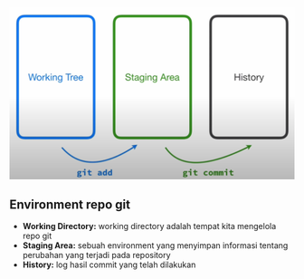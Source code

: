 <p>
  <img src="images/area.png"
</p>

## Environment repo git
- <b>Working Directory:</b> working directory adalah tempat kita mengelola repo git
- <b>Staging Area:</b> sebuah environment yang menyimpan informasi tentang perubahan yang terjadi pada repository
- <b>History:</b> log hasil commit yang telah dilakukan